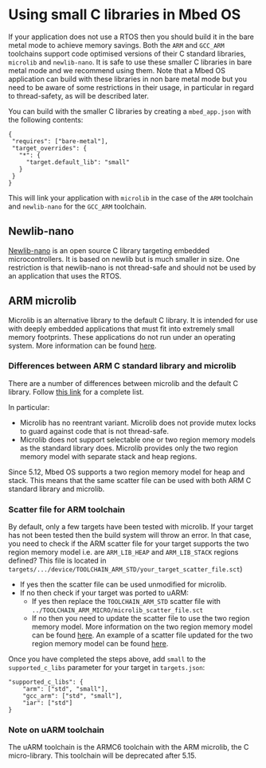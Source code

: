# Using small C libraries in Mbed OS

If your application does not use a RTOS then you should build it in the bare metal mode to achieve memory savings. Both the `ARM` and `GCC_ARM` toolchains support code optimised versions of their C standard libraries, `microlib` and `newlib-nano`. It is safe to use these smaller C libraries in bare metal mode and we recommend using them. Note that a Mbed OS application can build with these libraries in non bare metal mode but you need to be aware of some restrictions in their usage, in particular in regard to thread-safety, as will be described later.

You can build with the smaller C libraries by creating a `mbed_app.json` with the following contents:

 ```
 {
  "requires": ["bare-metal"],
  "target_overrides": {
    "*": {
      "target.default_lib": "small"
    }
  }
}
```

This will link your application with `microlib` in the case of the `ARM` toolchain and `newlib-nano` for the `GCC_ARM` toolchain.

## Newlib-nano

[Newlib-nano](https://community.arm.com/developer/ip-products/system/b/embedded-blog/posts/shrink-your-mcu-code-size-with-gcc-arm-embedded-4-7) is an open source C library targeting embedded microcontrollers. It is based on newlib but is much smaller in size. One restriction is that newlib-nano is not thread-safe and should not be used by an application that uses the RTOS.

## ARM microlib

Microlib is an alternative library to the default C library. It is intended for use with deeply embedded applications that must fit into extremely small memory footprints.
These applications do not run under an operating system. More information can be found [here](http://infocenter.arm.com/help/index.jsp?topic=/com.arm.doc.dui0808e/chr1358938937854.html).

### Differences between ARM C standard library and microlib
There are a number of differences between microlib and the default C library. Follow [this link](https://developer.arm.com/docs/100073/0613/the-arm-c-micro-library/differences-between-microlib-and-the-default-c-library) for a complete list.

In particular:
* Microlib has no reentrant variant. Microlib does not provide mutex locks to guard against code that is not thread-safe.
* Microlib does not support selectable one or two region memory models as the standard library does. Microlib provides only the two region memory model with separate stack and heap regions.

Since 5.12, Mbed OS supports a two region memory model for heap and stack. This means that the same scatter file can be used with both  ARM C standard library and microlib.

### Scatter file for ARM toolchain
By default, only a few targets have been tested with microlib. If your target has not been tested then the build system will throw an error. In that case, you need to check if the ARM scatter file for your target supports the two region memory model i.e. are `ARM_LIB_HEAP` and `ARM_LIB_STACK` regions defined? This file is located in `targets/.../device/TOOLCHAIN_ARM_STD/your_target_scatter_file.sct`)
   * If yes then the scatter file can be used unmodified for microlib.
   * If no then check if your target was ported to uARM:
      * If yes then replace the `TOOLCHAIN_ARM_STD` scatter file with `../TOOLCHAIN_ARM_MICRO/microlib_scatter_file.sct`
      * If no then you need to update the scatter file to use the two region memory model. More information on the two region memory model can be found [here](https://github.com/ARMmbed/mbed-os/blob/master/docs/design-documents/platform/memory-model/ram_memory_model.md#proposed-ram-memory-model). An example of a scatter file updated for the two region memory model can be found [here](https://github.com/ARMmbed/mbed-os/pull/9571/files?file-filters%5B%5D=.sct#diff-0ce0bec61a6d5ac63ab5ae3afcfe7119).

Once you have completed the steps above, add `small` to the `supported_c_libs` parameter for your target in `targets.json`:
```
"supported_c_libs": {
    "arm": ["std", "small"],
    "gcc_arm": ["std", "small"],
    "iar": ["std"]
}
```

### Note on uARM toolchain
The uARM toolchain is the ARMC6 toolchain with the ARM microlib, the C micro-library. This toolchain will be deprecated after 5.15.
